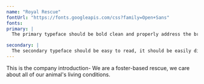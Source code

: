 ```yaml
---
name: "Royal Rescue"
fontUrl: "https://fonts.googleapis.com/css?family=Open+Sans"
fonts:
primary: |
  The primary typeface should be bold clean and properly address the brand's look and feel

secondary: |
  The secondary typeface should be easy to read, it should be easily distinguished from the title and works good on screen. It should also be working well with buttons and other highlight features.
---
```

This is the company introduction- We are a foster-based rescue, we care about all of our animal's living conditions.
